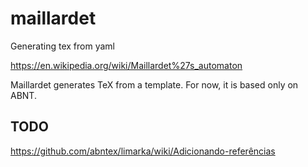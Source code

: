 # maillardet
Generating tex from yaml

https://en.wikipedia.org/wiki/Maillardet%27s_automaton

Maillardet generates TeX from a template. For now, it is based only on ABNT.

## TODO
https://github.com/abntex/limarka/wiki/Adicionando-referências